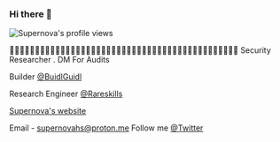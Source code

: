 ### Hi there 👋

<p align="left"> 
  <img src="https://komarev.com/ghpvc/?username=supernovahs&label=Profile%20views&color=0e75b6&style=flat" alt="Supernova's profile views" /> 
</p>

🦀🦀🦀🦀🦀🦀🦀🦀🦀🦀🦀🦀🦀🦀🦀🦀🦀🦀🦀🦀🦀🦀🦀🦀🦀🦀🦀🦀🦀🦀🦀🦀🦀🦀🦀🦀🦀🦀🦀🦀🦀🦀🦀🦀🦀
Security Researcher . DM For Audits


Builder [@BuidlGuidl](https://buidlguidl.com/builders/0x1b37B1EC6B7faaCbB9AddCCA4043824F36Fb88D8) 

Research Engineer [@Rareskills](https://github.com/RareSkills)

[Supernova's website](https://www.supernovahs.xyz/)







  
Email - supernovahs@proton.me
Follow me [@Twitter](https://twitter.com/supernovahs444)

